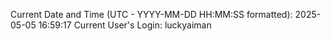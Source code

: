 Current Date and Time (UTC - YYYY-MM-DD HH:MM:SS formatted): 2025-05-05 16:59:17
Current User's Login: luckyaiman
